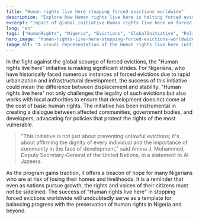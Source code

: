 ```yaml
---
title: "Human rights live here stopping forced evictions worldwide"
description: "Explore how Human rights live here is halting forced evictions, impacting lives in Nigeria and beyond."
excerpt: "Impact of global initiative Human rights live here on forced evictions."
lang: "en"
tags: ["HumanRights", "Nigeria", "Evictions", "GlobalInitiative", "Policy"]
hero_image: "human-rights-live-here-stopping-forced-evictions-worldwide.png"
image_alt: "A visual representation of the Human rights live here initiative halting forced evictions."
---
```


In the fight against the global scourge of forced evictions, the "Human rights live here" initiative is making significant strides. For Nigerians, who have historically faced numerous instances of forced evictions due to rapid urbanization and infrastructural development, the success of this initiative could mean the difference between displacement and stability. "Human rights live here" not only challenges the legality of such evictions but also works with local authorities to ensure that development does not come at the cost of basic human rights. The initiative has been instrumental in creating a dialogue between affected communities, government bodies, and developers, advocating for policies that protect the rights of the most vulnerable.

> "This initiative is not just about preventing unlawful evictions; it's about affirming the dignity of every individual and the importance of community in the face of development," said Amina J. Mohammed, Deputy Secretary-General of the United Nations, in a statement to Al Jazeera.

As the program gains traction, it offers a beacon of hope for many Nigerians who are at risk of losing their homes and livelihoods. It is a reminder that even as nations pursue growth, the rights and voices of their citizens must not be sidelined. The success of "Human rights live here" in stopping forced evictions worldwide will undoubtedly serve as a template for balancing progress with the preservation of human rights in Nigeria and beyond.